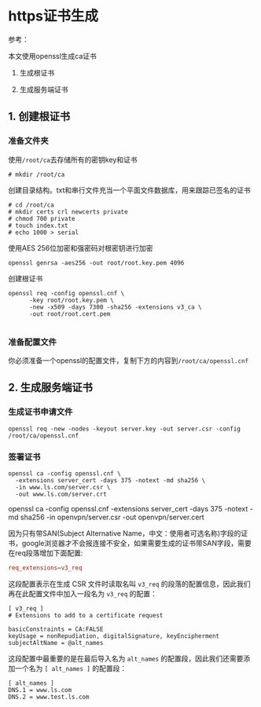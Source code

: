 # https证书生成

参考： 

[链接1]: https://jamielinux.com/docs/openssl-certificate-authority/create-the-root-pair.html
[链接2]: https://blog.csdn.net/cuitone/article/details/87966042
[SAN证书的生成]: https://my.oschina.net/sskxyz/blog/1554093?utm_source=debugrun&amp;utm_medium=referral

本文使用openssl生成ca证书

1. 生成根证书

1. 生成服务端证书

## 1. 创建根证书

### 准备文件夹

使用`/root/ca`去存储所有的密钥key和证书

```shell
# mkdir /root/ca
```

创建目录结构。txt和串行文件充当一个平面文件数据库，用来跟踪已签名的证书

```shell
# cd /root/ca
# mkdir certs crl newcerts private
# chmod 700 private
# touch index.txt
# echo 1000 > serial
```

使用AES 256位加密和强密码对根密钥进行加密
```
openssl genrsa -aes256 -out root/root.key.pem 4096
```

创建根证书
```
openssl req -config openssl.cnf \
      -key root/root.key.pem \
      -new -x509 -days 7300 -sha256 -extensions v3_ca \
      -out root/root.cert.pem
	  
```	  





### 准备配置文件

你必须准备一个openssl的配置文件，复制下方的内容到`/root/ca/openssl.cnf`



## 2. 生成服务端证书

### 生成证书申请文件

```shell
openssl req -new -nodes -keyout server.key -out server.csr -config /root/ca/openssl.cnf
```

### 签署证书

```shell
openssl ca -config openssl.cnf \
  -extensions server_cert -days 375 -notext -md sha256 \
  -in www.ls.com/server.csr \
  -out www.ls.com/server.crt
```

openssl ca -config openssl.cnf  -extensions server_cert -days 375 -notext -md sha256  -in openvpn/server.csr -out openvpn/server.cert


因为只有带SAN(Subject Alternative Name，中文：使用者可选名称)字段的证书，google浏览器才不会报连接不安全，如果需要生成的证书带SAN字段，需要在req段落增加下面配置:

```cnf
req_extensions=v3_req
```

这段配置表示在生成 CSR 文件时读取名叫 `v3_req` 的段落的配置信息，因此我们再在此配置文件中加入一段名为 `v3_req` 的配置：

```properties
[ v3_req ]
# Extensions to add to a certificate request

basicConstraints = CA:FALSE
keyUsage = nonRepudiation, digitalSignature, keyEncipherment
subjectAltName = @alt_names
```

这段配置中最重要的是在最后导入名为 `alt_names` 的配置段，因此我们还需要添加一个名为 `[ alt_names ]` 的配置段：

```properties
[ alt_names ]
DNS.1 = www.ls.com
DNS.2 = www.test.ls.com
```









​	   